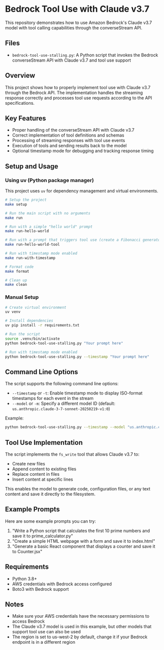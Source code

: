 # Bedrock Tool Use with Claude v3.7

This repository demonstrates how to use Amazon Bedrock's Claude v3.7 model with tool calling capabilities through the converseStream API.

## Files

- `bedrock-tool-use-stalling.py`: A Python script that invokes the Bedrock converseStream API with Claude v3.7 and tool use support

## Overview

This project shows how to properly implement tool use with Claude v3.7 through the Bedrock API. The implementation handles the streaming response correctly and processes tool use requests according to the API specifications.

## Key Features

- Proper handling of the converseStream API with Claude v3.7
- Correct implementation of tool definitions and schemas
- Processing of streaming responses with tool use events
- Execution of tools and sending results back to the model
- Optional timestamp mode for debugging and tracking response timing

## Setup and Usage

### Using uv (Python package manager)

This project uses `uv` for dependency management and virtual environments.

```bash
# Setup the project
make setup

# Run the main script with no arguments
make run

# Run with a simple "hello world" prompt
make run-hello-world

# Run with a prompt that triggers tool use (create a Fibonacci generator)
make run-hello-world-tool

# Run with timestamp mode enabled
make run-with-timestamp

# Format code
make format

# Clean up
make clean
```

### Manual Setup

```bash
# Create virtual environment
uv venv

# Install dependencies
uv pip install -r requirements.txt

# Run the script
source .venv/bin/activate
python bedrock-tool-use-stalling.py "Your prompt here"

# Run with timestamp mode enabled
python bedrock-tool-use-stalling.py --timestamp "Your prompt here"
```

## Command Line Options

The script supports the following command line options:

- `--timestamp` or `-t`: Enable timestamp mode to display ISO-format timestamps for each event in the stream
- `--model` or `-m`: Specify a different model ID (default: `us.anthropic.claude-3-7-sonnet-20250219-v1:0`)

Example:
```bash
python bedrock-tool-use-stalling.py --timestamp --model "us.anthropic.claude-3-7-sonnet-20250219-v1:0" "Your prompt here"
```

## Tool Use Implementation

The script implements the `fs_write` tool that allows Claude v3.7 to:
- Create new files
- Append content to existing files
- Replace content in files
- Insert content at specific lines

This enables the model to generate code, configuration files, or any text content and save it directly to the filesystem.

## Example Prompts

Here are some example prompts you can try:

1. "Write a Python script that calculates the first 10 prime numbers and save it to prime_calculator.py"
2. "Create a simple HTML webpage with a form and save it to index.html"
3. "Generate a basic React component that displays a counter and save it to Counter.jsx"

## Requirements

- Python 3.8+
- AWS credentials with Bedrock access configured
- Boto3 with Bedrock support

## Notes

- Make sure your AWS credentials have the necessary permissions to access Bedrock
- The Claude v3.7 model is used in this example, but other models that support tool use can also be used
- The region is set to us-west-2 by default, change it if your Bedrock endpoint is in a different region
